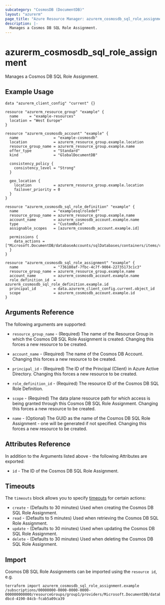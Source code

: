```yaml
---
subcategory: "CosmosDB (DocumentDB)"
layout: "azurerm"
page_title: "Azure Resource Manager: azurerm_cosmosdb_sql_role_assignment"
description: |-
  Manages a Cosmos DB SQL Role Assignment.
---
```


# azurerm_cosmosdb_sql_role_assignment

Manages a Cosmos DB SQL Role Assignment.

## Example Usage

```hcl
data "azurerm_client_config" "current" {}

resource "azurerm_resource_group" "example" {
  name     = "example-resources"
  location = "West Europe"
}

resource "azurerm_cosmosdb_account" "example" {
  name                = "example-cosmosdb"
  location            = azurerm_resource_group.example.location
  resource_group_name = azurerm_resource_group.example.name
  offer_type          = "Standard"
  kind                = "GlobalDocumentDB"

  consistency_policy {
    consistency_level = "Strong"
  }

  geo_location {
    location          = azurerm_resource_group.example.location
    failover_priority = 0
  }
}

resource "azurerm_cosmosdb_sql_role_definition" "example" {
  name                = "examplesqlroledef"
  resource_group_name = azurerm_resource_group.example.name
  account_name        = azurerm_cosmosdb_account.example.name
  type                = "CustomRole"
  assignable_scopes   = [azurerm_cosmosdb_account.example.id]

  permissions {
    data_actions = ["Microsoft.DocumentDB/databaseAccounts/sqlDatabases/containers/items/read"]
  }
}

resource "azurerm_cosmosdb_sql_role_assignment" "example" {
  name                = "736180af-7fbc-4c7f-9004-22735173c1c3"
  resource_group_name = azurerm_resource_group.example.name
  account_name        = azurerm_cosmosdb_account.example.name
  role_definition_id  = azurerm_cosmosdb_sql_role_definition.example.id
  principal_id        = data.azurerm_client_config.current.object_id
  scope               = azurerm_cosmosdb_account.example.id
}
```

## Arguments Reference

The following arguments are supported:

* `resource_group_name` - (Required) The name of the Resource Group in which the Cosmos DB SQL Role Assignment is created. Changing this forces a new resource to be created.

* `account_name` - (Required) The name of the Cosmos DB Account. Changing this forces a new resource to be created.

* `principal_id` - (Required) The ID of the Principal (Client) in Azure Active Directory. Changing this forces a new resource to be created.

* `role_definition_id` - (Required) The resource ID of the Cosmos DB SQL Role Definition.

* `scope` - (Required) The data plane resource path for which access is being granted through this Cosmos DB SQL Role Assignment. Changing this forces a new resource to be created.

* `name` - (Optional) The GUID as the name of the Cosmos DB SQL Role Assignment - one will be generated if not specified. Changing this forces a new resource to be created.

## Attributes Reference

In addition to the Arguments listed above - the following Attributes are exported:

* `id` - The ID of the Cosmos DB SQL Role Assignment.

## Timeouts

The `timeouts` block allows you to specify [timeouts](https://developer.hashicorp.com/terraform/language/resources/configure#define-operation-timeouts) for certain actions:

* `create` - (Defaults to 30 minutes) Used when creating the Cosmos DB SQL Role Assignment.
* `read` - (Defaults to 5 minutes) Used when retrieving the Cosmos DB SQL Role Assignment.
* `update` - (Defaults to 30 minutes) Used when updating the Cosmos DB SQL Role Assignment.
* `delete` - (Defaults to 30 minutes) Used when deleting the Cosmos DB SQL Role Assignment.

## Import

Cosmos DB SQL Role Assignments can be imported using the `resource id`, e.g.

```shell
terraform import azurerm_cosmosdb_sql_role_assignment.example /subscriptions/00000000-0000-0000-0000-000000000000/resourceGroups/group1/providers/Microsoft.DocumentDB/databaseAccounts/account1/sqlRoleAssignments/9e007587-dbcd-4190-84cb-fcab5a09ca39
```
